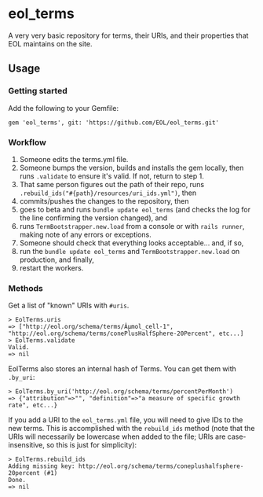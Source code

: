# eol_terms
A very very basic repository for terms, their URIs, and their properties that EOL maintains on the site.

## Usage

### Getting started

Add the following to your Gemfile:

```
gem 'eol_terms', git: 'https://github.com/EOL/eol_terms.git'
```

### Workflow

1. Someone edits the terms.yml file.
2. Someone bumps the version, builds and installs the gem locally, then runs `.validate` to ensure it's valid. If not, return to step 1.
3. That same person figures out the path of their repo, runs `.rebuild_ids("#{path}/resources/uri_ids.yml")`, then
4. commits/pushes the changes to the repository, then
5. goes to beta and runs `bundle update eol_terms` (and checks the log for the line confirming the version changed), and
6. runs `TermBootstrapper.new.load` from a console or with `rails runner`, making note of any errors or exceptions.
7. Someone should check that everything looks acceptable... and, if so,
8. run the `bundle update eol_terms` and `TermBootstrapper.new.load` on production, and finally,
9. restart the workers.

### Methods

Get a list of "known" URIs with `#uris`.

```
> EolTerms.uris
=> ["http://eol.org/schema/terms/Âµmol_cell-1", "http://eol.org/schema/terms/conePlusHalfSphere-20Percent", etc...]
> EolTerms.validate
Valid.
=> nil
```

EolTerms also stores an internal hash of Terms. You can get them with `.by_uri`:

```
> EolTerms.by_uri('http://eol.org/schema/terms/percentPerMonth')
=> {"attribution"=>"", "definition"=>"a measure of specific growth rate", etc...}
```

If you add a URI to the `eol_terms.yml` file, you will need to give IDs to the new terms. This is accomplished with the
`rebuild_ids` method (note that the URIs will necessarily be lowercase when added to the file; URIs are
case-insensitive, so this is just for simplicity):

```
> EolTerms.rebuild_ids
Adding missing key: http://eol.org/schema/terms/coneplushalfsphere-20percent (#1)
Done.
=> nil
```

